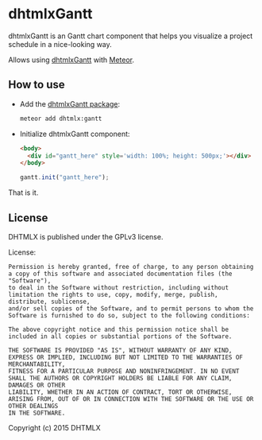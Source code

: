 dhtmlxGantt
===========

dhtmlxGantt is an Gantt chart component that helps you visualize a project schedule in a nice-looking way.

Allows using [dhtmlxGantt](http://dhtmlx.com/docs/products/dhtmlxGantt) with [Meteor](https://meteor.com/).

How to use
-----------

- Add the [dhtmlxGantt package](https://atmospherejs.com/dhtmlx/gantt):

    ```sh
    meteor add dhtmlx:gantt
    ```

- Initialize dhtmlxGantt component:

    ```html
	<body>
	  <div id="gantt_here" style='width: 100%; height: 500px;'></div>
	</body>
    ```

    ```js
	gantt.init("gantt_here");
    ```

That is it.

License
----------

DHTMLX is published under the GPLv3 license.

License:

	Permission is hereby granted, free of charge, to any person obtaining a copy of this software and associated documentation files (the "Software"),
	to deal in the Software without restriction, including without limitation the rights to use, copy, modify, merge, publish, distribute, sublicense,
	and/or sell copies of the Software, and to permit persons to whom the Software is furnished to do so, subject to the following conditions:

	The above copyright notice and this permission notice shall be included in all copies or substantial portions of the Software.

	THE SOFTWARE IS PROVIDED "AS IS", WITHOUT WARRANTY OF ANY KIND, EXPRESS OR IMPLIED, INCLUDING BUT NOT LIMITED TO THE WARRANTIES OF MERCHANTABILITY,
	FITNESS FOR A PARTICULAR PURPOSE AND NONINFRINGEMENT. IN NO EVENT SHALL THE AUTHORS OR COPYRIGHT HOLDERS BE LIABLE FOR ANY CLAIM, DAMAGES OR OTHER
	LIABILITY, WHETHER IN AN ACTION OF CONTRACT, TORT OR OTHERWISE, ARISING FROM, OUT OF OR IN CONNECTION WITH THE SOFTWARE OR THE USE OR OTHER DEALINGS
	IN THE SOFTWARE.


Copyright (c) 2015 DHTMLX
